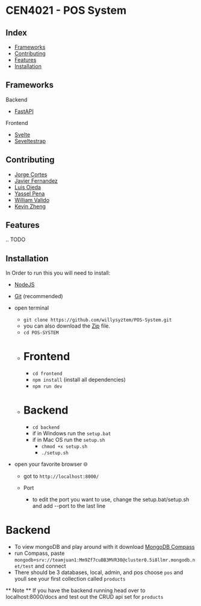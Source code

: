 # CEN4021 - POS System

## Index

- [Frameworks](#Frameworks)
- [Contributing](#Contributing)
- [Features](#Features)
- [Installation](#Installation)

## Frameworks

Backend

- [FastAPI](https://fastapi.tiangolo.com/)

Frontend

- [Svelte](https://svelte.dev/)
- [Seveltestrap](https://sveltestrap.js.org/)

## Contributing

- [Jorge Cortes](https://github.com/DrNaberius)
- [Javier Fernandez](https://github.com/javier-fernandez1219)
- [Luis Ojeda](https://github.com/leoCaliCol)
- [Yassel Pena](https://github.com/continue-um)
- [William Valido](https://github.com/willysyztem)
- [Kevin Zheng](https://github.com/kzhen006)

## Features

.. TODO

## Installation
In Order to run this you will need to install:

- [NodeJS](https://nodejs.org/en/)
- [Git](https://git-scm.com/) (recommended)

- open terminal
    - `git clone https://github.com/willysyztem/POS-System.git` 
    - you can also download the [Zip](https://github.com/willysyztem/POS-System/archive/refs/heads/main.zip) file.
    - `cd POS-SYSTEM`
    - # Frontend
        - `cd frontend`
        - `npm install` (install all dependencies)
        - `npm run dev`
    - # Backend
        - `cd backend`
        - if in Windows run the `setup.bat`
        - if in Mac OS run the `setup.sh`
            - `chmod +x setup.sh`
            - `./setup.sh`
            
- open your favorite browser 🌐
    - got to `http://localhost:8000/`

    - Port
        - to edit the port you want to use, change the setup.bat/setup.sh and add --port <your port> to the last line

 # Backend

 - To view mongoDB and play around with it download [MongoDB Compass](https://www.mongodb.com/try/download/compass2)
 - run Compass, paste `mongodb+srv://teamjuan1:Mm9Zf7cuBB3MVR30@cluster0.5i8llmr.mongodb.net/test` and connect
 - There should be 3 databases, local, admin, and pos choose `pos` and youll see your first collection called `products`

 ** Note ** If you have the backend running head over to localhost:8000/docs and test out the CRUD api set for `products`